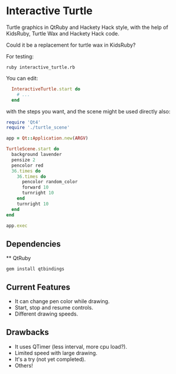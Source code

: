 Interactive Turtle
==================

Turtle graphics in QtRuby and Hackety Hack style,
with the help of KidsRuby, Turtle Wax and Hackety Hack code.

Could it be a replacement for turtle wax in KidsRuby?

For testing:

```
ruby interactive_turtle.rb
```

You can edit:

``` ruby
  InteractiveTurtle.start do
    # ...
  end
```

with the steps you want, and the scene might be used directly also:

``` ruby
require 'Qt4'
require './turtle_scene'

app = Qt::Application.new(ARGV)

TurtleScene.start do
  background lavender
  pensize 2
  pencolor red
  36.times do
    36.times do
      pencolor random_color
      forward 10
      turnright 10
    end
    turnright 10
  end
end

app.exec
```

## Dependencies
** QtRuby
```
gem install qtbindings
```

## Current Features
* It can change pen color while drawing.
* Start, stop and resume controls.
* Different drawing speeds.

## Drawbacks
* It uses QTimer (less interval, more cpu load?).
* Limited speed with large drawing.
* It's a try (not yet completed).
* Others!

